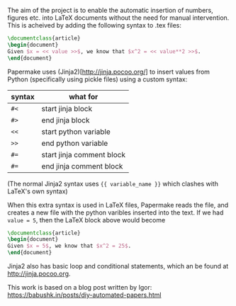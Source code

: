The aim of the project is to enable the automatic insertion of numbers, figures etc. into LaTeX documents without the need for manual intervention. This is acheived by adding the following syntax to .tex files:


```latex
\documentclass{article}
\begin{document}
Given $x = << value >>$, we know that $x^2 = << value**2 >>$.
\end{document}

```

Papermake uses (Jinja2)[http://jinja.pocoo.org/] to insert values from Python (specifically using pickle files) using a custom syntax:

| syntax | what for |
|----|--|
| `#<` | start jinja block |
| `#>` | end jinja block |
| `<<` | start python variable |
| `>>` | end python variable |
| `#=` | start jinja comment block |
| `#=` | end jinja comment block |

(The normal Jinja2 syntax uses `{{ variable_name }}` which clashes with LaTeX's own syntax)

When this extra syntax is used in LaTeX files, Papermake reads the file, and creates a new file with the python varibles inserted into the text. If we had `value = 5`, then the LaTeX block above would become

```latex
\documentclass{article}
\begin{document}
Given $x = 5$, we know that $x^2 = 25$.
\end{document}

```

Jinja2 also has basic loop and conditional statements, which an be found at http://jinja.pocoo.org.

This work is based on a blog post written by Igor: https://babushk.in/posts/diy-automated-papers.html
